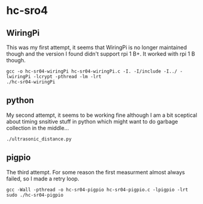 # hc-sro4

## WiringPi

This was my first attempt, it seems that WiringPi is no longer maintained
though and the version I found didn't support rpi 1 B+. It worked with 
rpi 1 B though.

```
gcc -o hc-sr04-wiringPi hc-sr04-wiringPi.c -I. -I/include -I../ -lwiringPi -lcrypt -pthread -lm -lrt
./hc-sr04-wiringPi
```

## python

My second attempt, it seems to be working fine although I am a bit sceptical
about timing snsitive stuff in python which might want to do garbage collection
in the middle...

```
./ultrasonic_distance.py
```

## pigpio

The third attempt. For some reason the first measurment almost always failed,
so I made a retry loop.

```
gcc -Wall -pthread -o hc-sr04-pigpio hc-sr04-pigpio.c -lpigpio -lrt
sudo ./hc-sr04-pigpio
```

